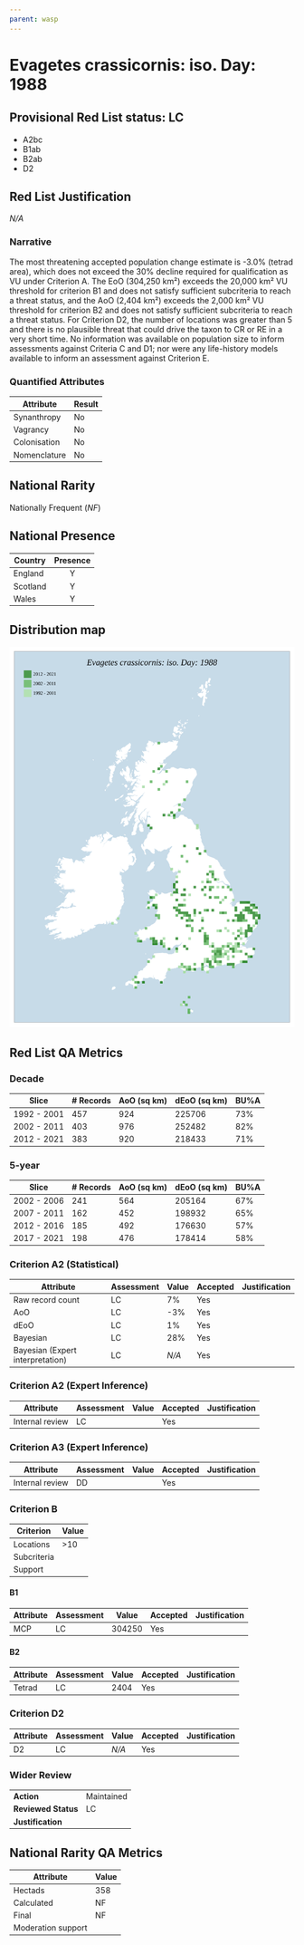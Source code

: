 ```yaml
---
parent: wasp
---
```


# Evagetes crassicornis: iso. Day: 1988

## Provisional Red List status: LC
- A2bc
- B1ab
- B2ab
- D2

## Red List Justification
*N/A*

### Narrative


The most threatening accepted population change estimate is -3.0% (tetrad area), which does not exceed the 30% decline required for qualification as VU under Criterion A. The EoO (304,250 km²) exceeds the 20,000 km² VU threshold for criterion B1 and does not satisfy sufficient subcriteria to reach a threat status, and the AoO (2,404 km²) exceeds the 2,000 km² VU threshold for criterion B2 and does not satisfy sufficient subcriteria to reach a threat status. For Criterion D2, the number of locations was greater than 5 and there is no plausible threat that could drive the taxon to CR or RE in a very short time. No information was available on population size to inform assessments against Criteria C and D1; nor were any life-history models available to inform an assessment against Criterion E.

### Quantified Attributes
|Attribute|Result|
|---|---|
|Synanthropy|No|
|Vagrancy|No|
|Colonisation|No|
|Nomenclature|No|


## National Rarity
Nationally Frequent (*NF*)

## National Presence
|Country|Presence
|---|:-:|
|England|Y|
|Scotland|Y|
|Wales|Y|


## Distribution map
![](../map/495.svg)

## Red List QA Metrics
### Decade
| Slice | # Records | AoO (sq km) | dEoO (sq km) |BU%A |
|---|---|---|---|---|
|1992 - 2001|457|924|225706|73%|
|2002 - 2011|403|976|252482|82%|
|2012 - 2021|383|920|218433|71%|

### 5-year
| Slice | # Records | AoO (sq km) | dEoO (sq km) |BU%A |
|---|---|---|---|---|
|2002 - 2006|241|564|205164|67%|
|2007 - 2011|162|452|198932|65%|
|2012 - 2016|185|492|176630|57%|
|2017 - 2021|198|476|178414|58%|

### Criterion A2 (Statistical)
|Attribute|Assessment|Value|Accepted|Justification
|---|---|---|---|---|
|Raw record count|LC|7%|Yes||
|AoO|LC|-3%|Yes||
|dEoO|LC|1%|Yes||
|Bayesian|LC|28%|Yes||
|Bayesian (Expert interpretation)|LC|*N/A*|Yes||

### Criterion A2 (Expert Inference)
|Attribute|Assessment|Value|Accepted|Justification
|---|---|---|---|---|
|Internal review|LC||Yes||

### Criterion A3 (Expert Inference)
|Attribute|Assessment|Value|Accepted|Justification
|---|---|---|---|---|
|Internal review|DD||Yes||

### Criterion B
|Criterion| Value|
|---|---|
|Locations|>10|
|Subcriteria||
|Support||

#### B1
|Attribute|Assessment|Value|Accepted|Justification
|---|---|---|---|---|
|MCP|LC|304250|Yes||

#### B2
|Attribute|Assessment|Value|Accepted|Justification
|---|---|---|---|---|
|Tetrad|LC|2404|Yes||

### Criterion D2
|Attribute|Assessment|Value|Accepted|Justification
|---|---|---|---|---|
|D2|LC|*N/A*|Yes||

### Wider Review
|  |  |
|---|---|
|**Action**|Maintained|
|**Reviewed Status**|LC|
|**Justification**||

## National Rarity QA Metrics
|Attribute|Value|
|---|---|
|Hectads|358|
|Calculated|NF|
|Final|NF|
|Moderation support||
